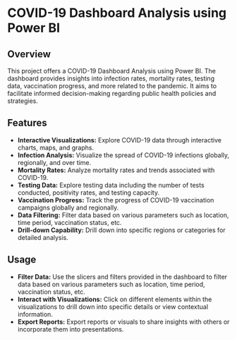 # COVID-19 Dashboard Analysis using Power BI

## Overview

This project offers a COVID-19 Dashboard Analysis using Power BI. The dashboard provides insights into infection rates, mortality rates, testing data, vaccination progress, and more related to the pandemic. It aims to facilitate informed decision-making regarding public health policies and strategies.



## Features

- **Interactive Visualizations:** Explore COVID-19 data through interactive charts, maps, and graphs.
- **Infection Analysis:** Visualize the spread of COVID-19 infections globally, regionally, and over time.
- **Mortality Rates:** Analyze mortality rates and trends associated with COVID-19.
- **Testing Data:** Explore testing data including the number of tests conducted, positivity rates, and testing capacity.
- **Vaccination Progress:** Track the progress of COVID-19 vaccination campaigns globally and regionally.
- **Data Filtering:** Filter data based on various parameters such as location, time period, vaccination status, etc.
- **Drill-down Capability:** Drill down into specific regions or categories for detailed analysis.

## Usage

- **Filter Data:** Use the slicers and filters provided in the dashboard to filter data based on various parameters such as location, time period, vaccination status, etc.
- **Interact with Visualizations:** Click on different elements within the visualizations to drill down into specific details or view contextual information.
- **Export Reports:** Export reports or visuals to share insights with others or incorporate them into presentations.

